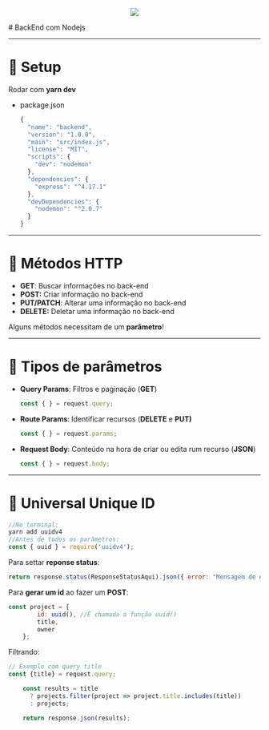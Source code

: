 <p align="center">
  <img src="https://img.icons8.com/color/452/nodejs.png">
</p>
# BackEnd com Nodejs

---

# 🍺 Setup

Rodar com **yarn dev**

- package.json

    ```jsx
    {
      "name": "backend",
      "version": "1.0.0",
      "main": "src/index.js",
      "license": "MIT",
      "scripts": {
        "dev": "nodemon"
      },
      "dependencies": {
        "express": "^4.17.1"
      },
      "devDependencies": {
        "nodemon": "^2.0.7"
      }
    }
    ```

---

# 🍟 Métodos HTTP

- **GET**: Buscar informações no back-end
- **POST:** Criar informação no back-end
- **PUT/PATCH**: Alterar uma informação no back-end
- **DELETE:** Deletar uma informação no back-end

Alguns métodos necessitam de um **parâmetro**!

---

# 🥓 Tipos de parâmetros

- **Query Params**: Filtros e paginação (**GET**)

    ```jsx
    const { } = request.query;
    ```

- **Route Params**: Identificar recursos (**DELETE** e **PUT)**

    ```jsx
    const { } = request.params;
    ```

- **Request Body**: Conteúdo na hora de criar ou edita rum recurso (**JSON**)

    ```jsx
    const { } = request.body;
    ```

---

# 🥗 Universal Unique ID

```jsx
//No terminal:
yarn add uuidv4
//Antes de todos os parâmetros:
const { uuid } = require('uuidv4');
```

Para settar **reponse status**:

```jsx
return response.status(ResponseStatusAqui).json({ error: "Mensagem de erro aqui."})
```

Para **gerar um id** ao fazer um **POST**:

```jsx
const project = {
        id: uuid(), //É chamada a função uuid()
        title,
        owner
    };
```

Filtrando:

```jsx
// Exemplo com query title
const {title} = request.query;

    const results = title
      ? projects.filter(project => project.title.includes(title))
      : projects;

    return response.json(results);
```
